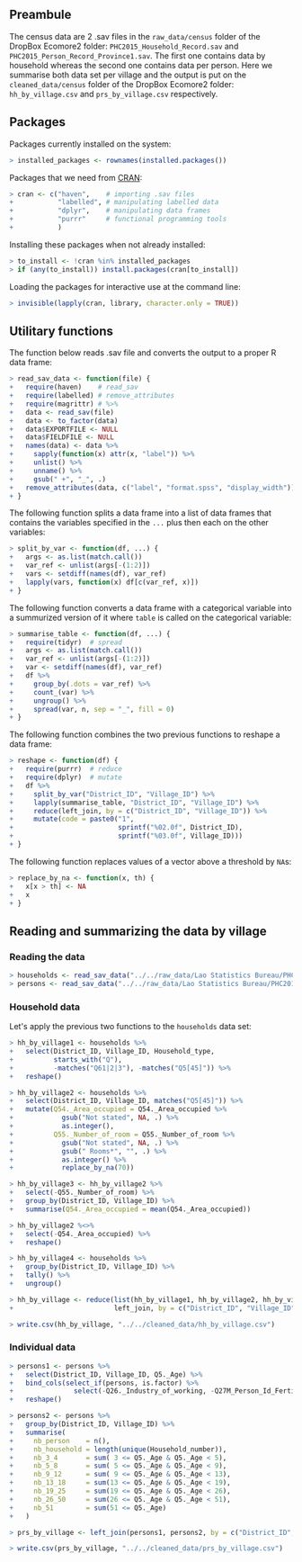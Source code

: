 
<!--
IMAGES:
Insert them with: ![alt text](image.png)
You can also resize them if needed: convert image.png -resize 50% image.png
If you want to center the image, go through HTML code:
<div style="text-align:center"><img src ="image.png"/></div>

REFERENCES:
For references: Put all the bibTeX references in the file "references.bib"
in the current folder and cite the references as @key or [@key] in the text.
Uncomment the bibliography field in the above header and put a "References"
title wherever you want to display the reference list.
-->
Preambule
---------

The census data are 2 .sav files in the `raw_data/census` folder of the DropBox Ecomore2 folder: `PHC2015_Household_Record.sav` and `PHC2015_Person_Record_Province1.sav`. The first one contains data by household whereas the second one contains data per person. Here we summarise both data set per village and the output is put on the `cleaned_data/census` folder of the DropBox Ecomore2 folder: `hh_by_village.csv` and `prs_by_village.csv` respectively.

Packages
--------

Packages currently installed on the system:

``` r
> installed_packages <- rownames(installed.packages())
```

Packages that we need from [CRAN](https://cran.r-project.org):

``` r
> cran <- c("haven",    # importing .sav files
+           "labelled", # manipulating labelled data
+           "dplyr",    # manipulating data frames
+           "purrr"     # functional programming tools
+           )
```

Installing these packages when not already installed:

``` r
> to_install <- !cran %in% installed_packages
> if (any(to_install)) install.packages(cran[to_install])
```

Loading the packages for interactive use at the command line:

``` r
> invisible(lapply(cran, library, character.only = TRUE))
```

Utilitary functions
-------------------

The function below reads .sav file and converts the output to a proper R data frame:

``` r
> read_sav_data <- function(file) {
+   require(haven)    # read_sav
+   require(labelled) # remove_attributes
+   require(magrittr) # %>% 
+   data <- read_sav(file)
+   data <- to_factor(data)
+   data$EXPORTFILE <- NULL
+   data$FIELDFILE <- NULL
+   names(data) <- data %>%
+     sapply(function(x) attr(x, "label")) %>%
+     unlist() %>%
+     unname() %>%
+     gsub(" +", "_", .)
+   remove_attributes(data, c("label", "format.spss", "display_width"))
+ }
```

The following function splits a data frame into a list of data frames that contains the variables specified in the `...` plus then each on the other variables:

``` r
> split_by_var <- function(df, ...) {
+   args <- as.list(match.call())
+   var_ref <- unlist(args[-(1:2)])
+   vars <- setdiff(names(df), var_ref)
+   lapply(vars, function(x) df[c(var_ref, x)])
+ }
```

The following function converts a data frame with a categorical variable into a summurized version of it where `table` is called on the categorical variable:

``` r
> summarise_table <- function(df, ...) {
+   require(tidyr)  # spread
+   args <- as.list(match.call())
+   var_ref <- unlist(args[-(1:2)])
+   var <- setdiff(names(df), var_ref)
+   df %>%
+     group_by(.dots = var_ref) %>%
+     count_(var) %>%
+     ungroup() %>%
+     spread(var, n, sep = "_", fill = 0)
+ }
```

The following function combines the two previous functions to reshape a data frame:

``` r
> reshape <- function(df) {
+   require(purrr)  # reduce
+   require(dplyr)  # mutate
+   df %>%
+     split_by_var("District_ID", "Village_ID") %>%
+     lapply(summarise_table, "District_ID", "Village_ID") %>% 
+     reduce(left_join, by = c("District_ID", "Village_ID")) %>% 
+     mutate(code = paste0("1",
+                          sprintf("%02.0f", District_ID),
+                          sprintf("%03.0f", Village_ID)))
+ }
```

The following function replaces values of a vector above a threshold by `NA`s:

``` r
> replace_by_na <- function(x, th) {
+   x[x > th] <- NA
+   x
+ }
```

Reading and summarizing the data by village
-------------------------------------------

### Reading the data

``` r
> households <- read_sav_data("../../raw_data/Lao Statistics Bureau/PHC2015_Household_Record.sav")
> persons <- read_sav_data("../../raw_data/Lao Statistics Bureau/PHC2015_Person_Record_Province1.sav")
```

### Household data

Let's apply the previous two functions to the `households` data set:

``` r
> hh_by_village1 <- households %>%
+   select(District_ID, Village_ID, Household_type,
+          starts_with("Q"),
+          -matches("Q61|2|3"), -matches("Q5[45]")) %>% 
+   reshape()
```

``` r
> hh_by_village2 <- households %>%
+   select(District_ID, Village_ID, matches("Q5[45]")) %>%
+   mutate(Q54._Area_occupied = Q54._Area_occupied %>% 
+            gsub("Not stated", NA, .) %>% 
+            as.integer(),
+          Q55._Number_of_room = Q55._Number_of_room %>% 
+            gsub("Not stated", NA, .) %>% 
+            gsub(" Rooms*", "", .) %>% 
+            as.integer() %>% 
+            replace_by_na(70))
```

``` r
> hh_by_village3 <- hh_by_village2 %>%
+   select(-Q55._Number_of_room) %>% 
+   group_by(District_ID, Village_ID) %>% 
+   summarise(Q54._Area_occupied = mean(Q54._Area_occupied))
```

``` r
> hh_by_village2 %<>%
+   select(-Q54._Area_occupied) %>%
+   reshape()
```

``` r
> hh_by_village4 <- households %>%
+   group_by(District_ID, Village_ID) %>% 
+   tally() %>% 
+   ungroup()
```

``` r
> hh_by_village <- reduce(list(hh_by_village1, hh_by_village2, hh_by_village3, hh_by_village4),
+                         left_join, by = c("District_ID", "Village_ID"))
```

``` r
> write.csv(hh_by_village, "../../cleaned_data/hh_by_village.csv")
```

### Individual data

``` r
> persons1 <- persons %>%
+   select(District_ID, Village_ID, Q5._Age) %>% 
+   bind_cols(select_if(persons, is.factor) %>%
+               select(-Q26._Industry_of_working, -Q27M_Person_Id_Fertility)) %>% 
+   reshape()
```

``` r
> persons2 <- persons %>%
+   group_by(District_ID, Village_ID) %>% 
+   summarise(
+     nb_person    = n(),
+     nb_household = length(unique(Household_number)),
+     nb_3_4       = sum( 3 <= Q5._Age & Q5._Age < 5),
+     nb_5_8       = sum( 5 <= Q5._Age & Q5._Age < 9),
+     nb_9_12      = sum( 9 <= Q5._Age & Q5._Age < 13),
+     nb_13_18     = sum(13 <= Q5._Age & Q5._Age < 19),
+     nb_19_25     = sum(19 <= Q5._Age & Q5._Age < 26),
+     nb_26_50     = sum(26 <= Q5._Age & Q5._Age < 51),
+     nb_51        = sum(51 <= Q5._Age)
+   )
```

``` r
> prs_by_village <- left_join(persons1, persons2, by = c("District_ID", "Village_ID"))
```

``` r
> write.csv(prs_by_village, "../../cleaned_data/prs_by_village.csv")
```
